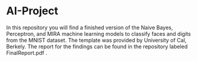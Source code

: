 # AI-Project
In this repository you will find a finished version of the Naive Bayes, Perceptron, and MIRA machine learning models to classify faces and digits from the MNIST dataset. The template was provided by University of Cal, Berkely. The report for the findings can be found in the repository labeled FinalReport.pdf .

